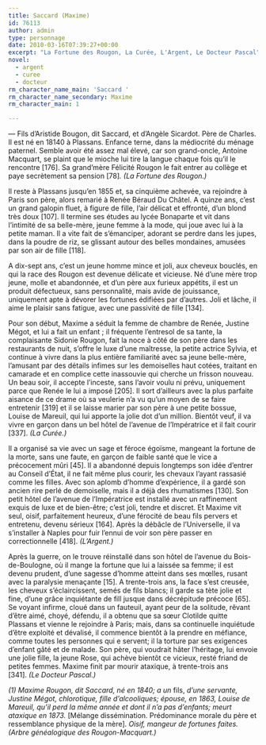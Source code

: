 ```yaml
---
title: Saccard (Maxime)
id: 76113
author: admin
type: personnage
date: 2010-03-16T07:39:27+00:00
excerpt: "La Fortune des Rougon, La Curée, L'Argent, Le Docteur Pascal"
novel:
  - argent
  - curee
  - docteur
rm_character_name_main: 'Saccard '
rm_character_name_secondary: Maxime
rm_character_main: 1

---
```

— Fils d&rsquo;Aristide Bougon, dit Saccard, et d&rsquo;Angèle Sicardot. Père de Charles. Il est né en 18140 à Plassans. Enfance terne, dans la médiocrité du ménage paternel. Semble avoir été assez mal élevé, car son grand-oncle, Antoine Macquart, se plaint que le mioche lui tire la langue chaque fois qu&rsquo;il le rencontre [176]. Sa grand&rsquo;mère Félicité Rougon le fait entrer au collège et paye secrètement sa pension [78]_. (La Fortune des Rougon.)_

Il reste à Plassans jusqu&rsquo;en 1855 et, sa cinquième achevée, va rejoindre à Paris son père, alors remarié à Renée Béraud Du Châtel. A quinze ans, c&rsquo;est un grand galopin fluet, à figure de fille, l&rsquo;air délicat et effronté, d&rsquo;un blond très doux [107]. Il termine ses études au lycée Bonaparte et vit dans l&rsquo;intimité de sa belle-mère, jeune femme à la mode, qui joue avec lui à la petite maman. Il a vite fait de s&rsquo;émanciper, adorant se perdre dans les jupes, dans la poudre de riz, se glissant autour des belles mondaines, amusées par son air de fille [118].

A dix-sept ans, c&rsquo;est un jeune homme mince et joli, aux cheveux bouclés, en qui la race des Rougon est devenue délicate et vicieuse. Né d&rsquo;une mère trop jeune, molle et abandonnée, et d&rsquo;un père aux furieux appétits, il est un produit défectueux, sans personnalité, mais avide de jouissance, uniquement apte à dévorer les fortunes édifiées par d&rsquo;autres. Joli et lâche, il aime le plaisir sans fatigue, avec une passivité de fille [134].

Pour son début, Maxime a séduit la femme de chambre de Renée, Justine Mégot, et lui a fait un enfant ; il fréquente l&rsquo;entresol de sa tante, la complaisante Sidonie Rougon, fait la noce à côté de son père dans les restaurants de nuit, s&rsquo;offre le luxe d&rsquo;une maîtresse, la petite actrice Sylvia, et continue à vivre dans la plus entière familiarité avec sa jeune belle-mère, l&rsquo;amusant par des détails infimes sur les demoiselles haut cotées, traitant en camarade et en complice cette inassouvie qui cherche un frisson nouveau. Un beau soir, il accepte l&rsquo;inceste, sans l&rsquo;avoir voulu ni prévu, uniquement parce que Renée le lui a imposé [205]. Il sort d&rsquo;ailleurs avec la plus parfaite aisance de ce drame où sa veulerie n&rsquo;a vu qu&rsquo;un moyen de se faire entretenir [319] et il se laisse marier par son père à une petite bossue, Louise de Mareuil, qui lui apporte la jolie dot d&rsquo;un million. Bientôt veuf, il va vivre en garçon dans un bel hôtel de l&rsquo;avenue de l&rsquo;Impératrice et il fait courir [337]. _(La Curée.)_

Il a organisé sa vie avec un sage et féroce égoïsme, mangeant la fortune de la morte, sans une faute, en garçon de faible santé que le vice a précocement mûri [45]. Il a abandonné depuis longtemps son idée d&rsquo;entrer au Conseil d&rsquo;État, il ne fait même plus courir, les chevaux l&rsquo;ayant rassasié comme les filles. Avec son aplomb d&rsquo;homme d&rsquo;expérience, il a gardé son ancien rire perlé de demoiselle, mais il a déjà des rhumatismes [130]. Son petit hôtel de l&rsquo;avenue de l&rsquo;Impératrice est installé avec un raffinement exquis de luxe et de bien-être; c&rsquo;est joli, tendre et discret. Et Maxime vit seul, oisif, parfaitement heureux, d&rsquo;une férocité de beau fils pervers et entretenu, devenu sérieux [164]. Après la débâcle de l&rsquo;Universelle, il va s&rsquo;installer à Naples pour fuir l&rsquo;ennui de voir son père passer en correctionnelle [418]. _(L&rsquo;Argent.)_

Après la guerre, on le trouve réinstallé dans son hôtel de l&rsquo;avenue du Bois-de-Boulogne, où il mange la fortune que lui a laissée sa femme; il est devenu prudent, d&rsquo;une sagesse d&rsquo;homme atteint dans ses mœlles, rusant avec la paralysie menaçante [15]. A trente-trois ans, la face s&rsquo;est creusée, les cheveux s&rsquo;éclaircissent, semés de fils blancs; il garde sa tète jolie et fine, d&rsquo;une grâce inquiétante de fill jusque dans décrépitude précoce [65]. Se voyant infirme, cloué dans un fauteuil, ayant peur de la solitude, rêvant d&rsquo;être aimé, choyé, défendu, il a obtenu que sa sœur Clotilde quitte Plassans et vienne le rejoindre à Paris; mais, dans sa continuelle inquiétude d&rsquo;être exploité et dévalisé, il commence bientôt à la prendre en méfiance, comme toutes les personnes qui e servent; il la torture par ses exigences d&rsquo;enfant gâté et de malade. Son père, qui voudrait hâter l&rsquo;héritage, lui envoie une jolie fille, la jeune Rose, qui achève bientôt ce vicieux, resté friand de petites femmes. Maxime finit par mourir ataxique, à trente-trois ans [341]. _(Le Docteur Pascal.)_

_(1) Maxime Rougon, dit Saccard, né en 1840; a un_ fils, _d&rsquo;une servante, Justine Mégot, chlorotique, fille d&rsquo;alcooliques; épouse, en 1863, Louise de Mareuil, qu&rsquo;il perd la même année et dont il n&rsquo;a pas d&rsquo;enfants; meurt ataxique en 1873._ [Mélange dissémination. Prédominance morale du père et ressemblance physique de la mère]. _Oisif, mangeur de fortunes faites. (Arbre généalogique des Rougon-Macquart.)_